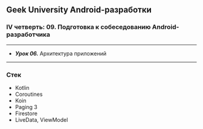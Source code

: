 ## Geek University Android-разработки
### IV четверть: 09. Подготовка к собеседованию Android-разработчика

---

- ***Урок 06.*** Архитектура приложений

--- 
### Стек
- Kotlin
- Coroutines
- Koin
- Paging 3
- Firestore
- LiveData, ViewModel
